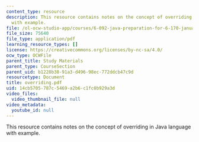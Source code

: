 ```yaml
---
content_type: resource
description: This resource contains notes on the concept of overriding in Java language
  with example.
file: /ol-ocw-studio-app/courses/6-092-java-preparation-for-6-170-january-iap-2006/14cb5705787c5469a2b6c1fc0b929a3d_overriding.pdf
file_size: 75640
file_type: application/pdf
learning_resource_types: []
license: https://creativecommons.org/licenses/by-nc-sa/4.0/
ocw_type: OCWFile
parent_title: Study Materials
parent_type: CourseSection
parent_uid: b1228b38-91a3-d496-98ec-772ddcb47c9d
resourcetype: Document
title: overriding.pdf
uid: 14cb5705-787c-5469-a2b6-c1fc0b929a3d
video_files:
  video_thumbnail_file: null
video_metadata:
  youtube_id: null
---
```

This resource contains notes on the concept of overriding in Java language with example.